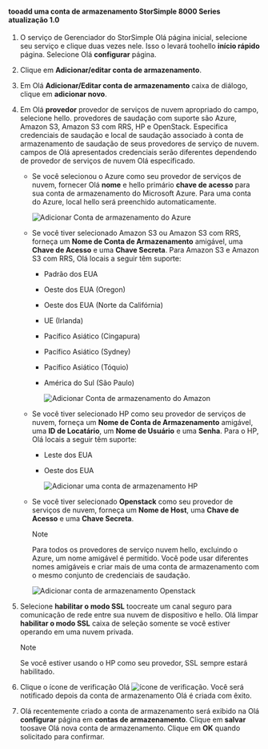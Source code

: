 <!--author=alkohli last changed: 9/17/15-->

#### <a name="tooadd-a-storage-account-in-storsimple-8000-series-update-10"></a>tooadd uma conta de armazenamento StorSimple 8000 Series atualização 1.0
1. O serviço de Gerenciador do StorSimple Olá página inicial, selecione seu serviço e clique duas vezes nele. Isso o levará toohello **início rápido** página. Selecione Olá **configurar** página.
2. Clique em **Adicionar/editar conta de armazenamento**.
3. Em Olá **Adicionar/Editar conta de armazenamento** caixa de diálogo, clique em **adicionar novo**.
4. Em Olá **provedor** provedor de serviços de nuvem apropriado do campo, selecione hello. provedores de saudação com suporte são Azure, Amazon S3, Amazon S3 com RRS, HP e OpenStack. Especifica credenciais de saudação e local de saudação associado à conta de armazenamento de saudação de seus provedores de serviço de nuvem. campos de Olá apresentados credenciais serão diferentes dependendo de provedor de serviços de nuvem Olá especificado. 
   
   * Se você selecionou o Azure como seu provedor de serviços de nuvem, fornecer Olá **nome** e hello primário **chave de acesso** para sua conta de armazenamento do Microsoft Azure. Para uma conta do Azure, local hello será preenchido automaticamente.
     
        ![Adicionar Conta de armazenamento do Azure](./media/storsimple-configure-new-storage-account-u1/AddAzureStorageaccount-include.png)
   * Se você tiver selecionado Amazon S3 ou Amazon S3 com RRS, forneça um **Nome de Conta de Armazenamento** amigável, uma **Chave de Acesso** e uma **Chave Secreta**. Para Amazon S3 e Amazon S3 com RRS, Olá locais a seguir têm suporte:
     
     * Padrão dos EUA
     * Oeste dos EUA (Oregon)
     * Oeste dos EUA (Norte da Califórnia)
     * UE (Irlanda)
     * Pacífico Asiático (Cingapura)
     * Pacífico Asiático (Sydney)
     * Pacífico Asiático (Tóquio)
     * América do Sul (São Paulo)
       
       ![Adicionar Conta de armazenamento do Amazon](./media/storsimple-configure-new-storage-account-u1/AddAmazonStorageaccount-include.png)
   * Se você tiver selecionado HP como seu provedor de serviços de nuvem, forneça um **Nome de Conta de Armazenamento** amigável, uma **ID de Locatário**, um **Nome de Usuário** e uma **Senha**. Para o HP, Olá locais a seguir têm suporte:
     
     * Leste dos EUA
     * Oeste dos EUA
       
       ![Adicionar uma conta de armazenamento HP](./media/storsimple-configure-new-storage-account-u1/AddHPStorageaccount-include.png)
   * Se você tiver selecionado **Openstack** como seu provedor de serviços de nuvem, forneça um **Nome de Host**, uma **Chave de Acesso** e uma **Chave Secreta**.
     
     > [!NOTE]
     > Para todos os provedores de serviço nuvem hello, excluindo o Azure, um nome amigável é permitido. Você pode usar diferentes nomes amigáveis e criar mais de uma conta de armazenamento com o mesmo conjunto de credenciais de saudação.
     > 
     > 
     
        ![Adicionar conta de armazenamento Openstack](./media/storsimple-configure-new-storage-account-u1/AddOpenstackStorageaccount-include.png)
5. Selecione **habilitar o modo SSL** toocreate um canal seguro para comunicação de rede entre sua nuvem de dispositivo e hello. Olá limpar **habilitar o modo SSL** caixa de seleção somente se você estiver operando em uma nuvem privada.
   
   > [!NOTE]
   > Se você estiver usando o HP como seu provedor, SSL sempre estará habilitado.
   > 
   > 
6. Clique o ícone de verificação Olá ![ícone de verificação](./media/storsimple-configure-new-storage-account/HCS_CheckIcon-include.png). Você será notificado depois da conta de armazenamento Olá é criada com êxito.
7. Olá recentemente criado a conta de armazenamento será exibido na Olá **configurar** página em **contas de armazenamento**. Clique em **salvar** toosave Olá nova conta de armazenamento. Clique em **OK** quando solicitado para confirmar.

